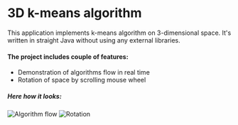 # 3D k-means algorithm
This application implements k-means algorithm on 3-dimensional space. It's written in straight Java without using any external libraries.
#### The project includes couple of features:
  - Demonstration of algorithms flow in real time
  - Rotation of space by scrolling mouse wheel
##### Here how it looks:
![Algorithm flow](https://github.com/strunasik/3D-space/blob/master/gifs/processing.gif)
![Rotation](https://github.com/strunasik/3D-space/blob/master/gifs/rotation.gif)
